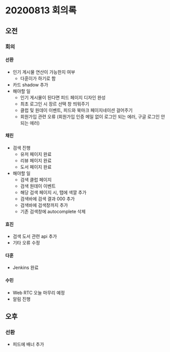 # 20200813 회의록

## 오전

### 회의

#### 선환

- 인기 게시물 연산이 가능한지 여부
  -  다훈이가 하기로 함
- 카드 shadow 추가
- 해야할 일
  - 인기 게시물이 된다면 피드 페이지 디자인 완성
  - 최초 로그인 시 장르 선택 창 띄워주기
  - 클럽 및 원데이 이벤트, 피드와 북마크 페이지네이션 걸어주기 
  - 회원가입 관련 오류 (회원가입 인증 메일 없이 로그인 되는 에러, 구글 로그인 안되는 에러)

#### 채린

- 검색 진행
  - 유저 페이지 완료
  - 리뷰 페이지 완료
  - 도서 페이지 완료
- 해야할 일
  - 검색 클럽 페이지 
  - 검색 원데이 이벤트
  - 해당 검색 페이지 시, 탭에 색깔 추가 
  - 검색바에 검색 결과 000 추가
  - 검색바에 검색창까지 추가
  - 기존 검색창에 autocomplete 삭제



#### 효진

- 검색 도서 관련 api 추가
- 기타 오류 수정



#### 다훈

- Jenkins 완료



#### 수민

- Web RTC 오늘 마무리 예정
- 알림 진행 



## 오후

### 선환

- 피드에 배너 추가